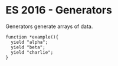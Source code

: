 # ES 2016 - Generators

Generators generate arrays of data.

```
function *example(){
  yield "alpha";
  yield "beta";
  yield "charlie";
}
```
